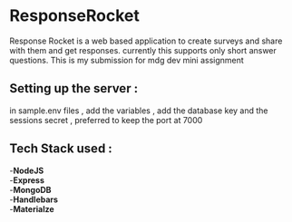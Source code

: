 # ResponseRocket

Response Rocket is a web based application to create surveys and share with them and get responses. currently this supports only short answer questions. This is my submission for mdg dev mini assignment

## Setting up the server :

in sample.env files , add the variables , add the database key and the sessions secret , preferred to keep the port at 7000

## Tech Stack used :

-**NodeJS** <br>
-**Express** <br>
-**MongoDB** <br>
-**Handlebars** <br>
-**Materialze** <br>
